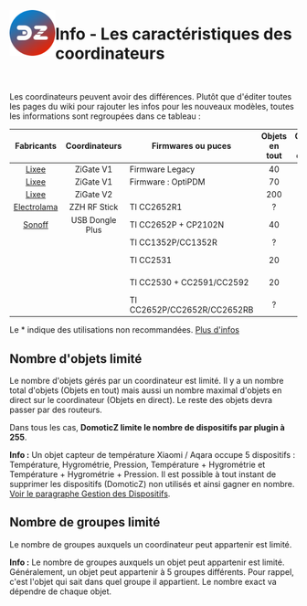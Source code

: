 <a href="Home.md"><img align="left" width="80" height="80" src="../Images/logo_Z4D.png" alt="Logo"></a>

# Info - Les caractéristiques des coordinateurs

</br>

Les coordinateurs peuvent avoir des différences. Plutôt que d'éditer toutes les pages du wiki pour rajouter les infos pour les nouveaux modèles, toutes les informations sont regroupées dans ce tableau :  

|                  Fabricants                 | Coordinateurs | Firmwares ou puces          | Objets en tout | Objets en direct | Groupes |   Commentaires  |
|:-------------------------------------------:|:-------------:|-----------------------------|:--------------:|:----------------:|:-------:|:---------------:|
|          [Lixee](https://zigate.fr)         |   ZiGate V1   | Firmware Legacy             |       40       |         ?        |    5    |                 |
|          [Lixee](https://zigate.fr)         |   ZiGate V1   | Firmware : OptiPDM          |       70       |        20        |    5    |                 |
|          [Lixee](https://zigate.fr)         |   ZiGate V2   |                             |       200      |        20        |    15   |                 |
| [Electrolama](https://shop.electrolama.com) |  ZZH RF Stick | TI CC2652R1                 |        ?       |         ?        |    ?    |                 |
| [Sonoff](https://sonoff.tech/product/diy-smart-switch/sonoff-dongle-plus/)   |   USB Dongle Plus  | TI CC2652P + CP2102N        |       40       |        21        |    ?    |                 |
|                                             |               | TI CC1352P/CC1352R          |        ?       |         ?        |         |                 |
|                                             |               | TI CC2531                   |       20       |         ?        |    ?    |  Non recommandé |
|                                             |               | TI CC2530 + CC2591/CC2592   |       20       |         ?        |    ?    |  Non recommandé |
|                                             |               | TI CC2652P/CC2652R/CC2652RB |        ?       |         ?        |    ?    |                 |


Le * indique des utilisations non recommandées. [Plus d'infos](https://github.com/zigpy/zigpy-znp#hardware-requirements)

## Nombre d'objets limité

Le nombre d'objets gérés par un coordinateur est limité. Il y a un nombre total d'objets (Objets en tout) mais aussi un nombre maximal d'objets en direct sur le coordinateur (Objets en direct). Le reste des objets devra passer par des routeurs.

Dans tous les cas, **DomoticZ limite le nombre de dispositifs par plugin à 255**.

__Info :__ Un objet capteur de température Xiaomi / Aqara occupe 5 dispositifs : Température, Hygrométrie, Pression, Température + Hygrométrie et Température + Hygrométrie + Pression. Il est possible à tout instant de supprimer les dispositifs (DomoticZ) non utilisés et ainsi gagner en nombre. [Voir le paragraphe Gestion des Dispositifs](Tuto_Appairage-objet.md#gestion-des-dispositifs).

## Nombre de groupes limité

Le nombre de groupes auxquels un coordinateur peut appartenir est limité.

__Info :__ Le nombre de groupes auxquels un objet peut appartenir est limité. Généralement, un objet peut appartenir à 5 groupes différents. Pour rappel, c'est l'objet qui sait dans quel groupe il appartient. Le nombre exact va dépendre de chaque objet.
